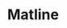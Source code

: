 ---
title: Matline
description: Ons assortiment van matline.
category: linten
details: ['Kleur: keuze uit diverse kleuren (zie kleurenkaart)', 'Rolbreedte: 10 mm (lengte: 250 m) en 19 mm (lengte: 100 m)', 'Verkoopeenheid: per 3 rollen']
image: matline.jpg
extra: kleurenkaart_lint.png
---